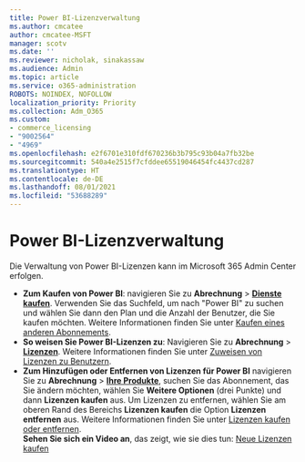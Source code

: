 ```yaml
---
title: Power BI-Lizenzverwaltung
ms.author: cmcatee
author: cmcatee-MSFT
manager: scotv
ms.date: ''
ms.reviewer: nicholak, sinakassaw
ms.audience: Admin
ms.topic: article
ms.service: o365-administration
ROBOTS: NOINDEX, NOFOLLOW
localization_priority: Priority
ms.collection: Adm_O365
ms.custom:
- commerce_licensing
- "9002564"
- "4969"
ms.openlocfilehash: e2f6701e310fdf670236b3b795c93b04a7fb32be
ms.sourcegitcommit: 540a4e2515f7cfddee65519046454fc4437cd287
ms.translationtype: HT
ms.contentlocale: de-DE
ms.lasthandoff: 08/01/2021
ms.locfileid: "53688289"
---
```

# <a name="power-bi-license-management"></a>Power BI-Lizenzverwaltung

Die Verwaltung von Power BI-Lizenzen kann im Microsoft 365 Admin Center erfolgen.

- **Zum Kaufen von Power BI**: navigieren Sie zu **Abrechnung** \> **[ Dienste kaufen](https://go.microsoft.com/fwlink/p/?linkid=868433)**. Verwenden Sie das Suchfeld, um nach "Power BI" zu suchen und wählen Sie dann den Plan und die Anzahl der Benutzer, die Sie kaufen möchten. Weitere Informationen finden Sie unter [Kaufen eines anderen Abonnements](/microsoft-365/commerce/try-or-buy-microsoft-365#buy-a-different-subscription).
- **So weisen Sie Power BI-Lizenzen zu**: Navigieren Sie zu **Abrechnung** > **[Lizenzen](https://go.microsoft.com/fwlink/p/?linkid=842264)**. Weitere Informationen finden Sie unter [Zuweisen von Lizenzen zu Benutzern](/microsoft-365/admin/manage/assign-licenses-to-users).
- **Zum Hinzufügen oder Entfernen von Lizenzen für Power BI** navigieren Sie zu **Abrechnung** > **[Ihre Produkte](https://go.microsoft.com/fwlink/p/?linkid=842054)**, suchen Sie das Abonnement, das Sie ändern möchten, wählen Sie **Weitere Optionen** (drei Punkte) und dann **Lizenzen kaufen** aus. Um Lizenzen zu entfernen, wählen Sie am oberen Rand des Bereichs **Lizenzen kaufen** die Option **Lizenzen entfernen** aus. Weitere Informationen finden Sie unter [Lizenzen kaufen oder entfernen](/microsoft-365/commerce/licenses/buy-licenses).\
**Sehen Sie sich ein Video an**, das zeigt, wie sie dies tun: [Neue Lizenzen kaufen](https://go.microsoft.com/fwlink/p/?linkid=2154857)